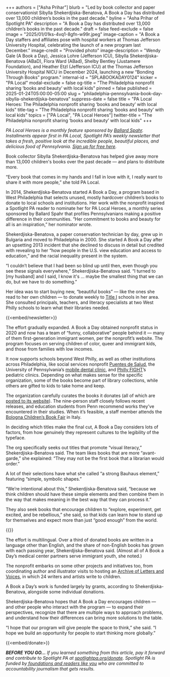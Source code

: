 +++
authors = ["Asha Prihar"]
blurb = "Led by book collector and paper conservationist Sibylla Shekerdjiska-Benatova, A Book a Day has distributed over 13,000 children’s books in the past decade."
byline = "Asha Prihar of Spotlight PA"
description = "A Book a Day has distributed over 13,000 children’s books in the past decade."
draft = false
feed-exclude = false
image = "2025/01/01ks-4vq1-8gfn-w99r.jpeg"
image-caption = "A Book a Day staffers and affiliates pose with hospital workers at Thomas Jefferson University Hospital, celebrating the launch of a new program last December."
image-credit = "Provided photo"
image-description = "Wendy Gale (A Book a Day), Jessica Lohre (Jefferson ICU), Sibylla Shekerdjiska-Benatova (ABaD), Flora Ward (ABad), Shelby Bentley (Justamere Foundation), and Heather Etzl (Jefferson ICU) at the Thomas Jefferson University Hospital NICU in December 2024, launching a new “Bonding Through Books” program."
internal-id = "SPLABOOKADAY0124"
kicker = "PA Local"
modal-exclude = false
og-title = "The Philadelphia nonprofit sharing ‘books and beauty’ with local kids"
pinned = false
published = 2025-01-24T05:00:00-05:00
slug = "philadelphia-pennsylvania-book-day-sibylla-shekerdijska-benatova"
suppress-date = false
title = "PA Local Heroes: The Philadelphia nonprofit sharing ‘books and beauty’ with local kids"
title-tag = "The Philadelphia nonprofit sharing ‘books and beauty’ with local kids"
topics = ["PA Local", "PA Local Heroes"]
twitter-title = "The Philadelphia nonprofit sharing ‘books and beauty’ with local kids"
+++

<em>PA Local Heroes is a monthly feature sponsored by </em><a href="https://www.ballardspahr.com/"><em>Ballard Spahr</em></a><em>. Installments appear first in PA Local, Spotlight PA’s weekly newsletter that takes a fresh, positive look at the incredible people, beautiful places, and delicious food of Pennsylvania. </em><a href="https://www.spotlightpa.org/newsletters/"><em>Sign up for free here</em></a><em>.</em>

Book collector Sibylla Shekerdjiska-Benatova has helped give away more than 13,000 children&#39;s books over the past decade — and plans to distribute more.

“Every book that comes in my hands and I fall in love with it, I really want to share it with more people,” she told PA Local.

In 2014, Shekerdjiska-Benatova started A Book a Day, a program based in West Philadelphia that selects unused, mostly hardcover children’s books to donate to local schools and institutions. Her work with the nonprofit inspired a Spotlight PA reader to nominate her for PA Local Heroes, a monthly series sponsored by Ballard Spahr that profiles Pennsylvanians making a positive difference in their communities. “Her commitment to books and beauty for all is an inspiration,” her nominator wrote.

Shekerdjiska-Benatova, a paper conservation technician by day, grew up in Bulgaria and moved to Philadelphia in 2000. She started A Book a Day after an upsetting 2013 incident that she declined to discuss in detail but credited with revealing to her “how people in the U.S. view education and access to education,” and the racial inequality present in the system.

“I couldn’t believe that I had been so blind up until then, even though you see these signals everywhere,” Shekerdjiska-Benatova said. “I turned to \[my husband\] and I said, I know it&#39;s … maybe the smallest thing that we can do, but we have to do something.”

Her idea was to start buying new, “beautiful books” — like the ones she read to her own children — to donate weekly to <a href="https://www.ed.gov/laws-and-policy/laws-preschool-grade-12-education/title-I">Title I</a> schools in her area. She consulted principals, teachers, and literacy specialists at two West Philly schools to learn what their libraries needed.

{{<embed/newsletter>}}

The effort gradually expanded. A Book a Day obtained nonprofit status in 2020 and now has a team of “funny, collaborative” people behind it — many of them first-generation immigrant women, per the nonprofit’s website. The program focuses on serving children of color, queer and immigrant kids, and those from families with low incomes.

It now supports schools beyond West Philly, as well as other institutions across Philadelphia, like social services nonprofit <a href="https://www.puentesdesalud.org/">Puentes de Salud</a>, the University of Pennsylvania’s <a href="https://www.dental.upenn.edu/departments/division-of-community-oral-health/community-care-programs-landing-page/pennsmiles-at-schools-community-centers/">mobile dental clinic</a>, and <a href="https://fight.org/">Philly FIGHT</a>’s pediatric clinics. Depending on what makes sense for the specific organization, some of the books become part of library collections, while others are gifted to kids to take home and keep.

The organization carefully curates the books it donates (all of which are <a href="https://abookadayprogram.com/category/all/">posted to its website</a>). The nine-person staff closely follows recent releases, and education students from Penn recommend works they’ve encountered in their studies. When it’s feasible, a staff member attends the <a href="https://www.bolognachildrensbookfair.com/en/home/878.html">Bologna Children’s Book Fair</a> in Italy.

In deciding which titles make the final cut, A Book a Day considers lots of factors, from how genuinely they represent cultures to the legibility of the typeface.

The org specifically seeks out titles that promote “visual literacy,” Shekerdjiska-Benatova said. The team likes books that are more “avant-garde,” she explained: “They may not be the first book that a librarian would order.”

A lot of their selections have what she called “a strong Bauhaus element,” featuring “simple, symbolic shapes.”

“We’re intentional about this,” Shekerdjiska-Benatova said, “because we think children should have these simple elements and then combine them in the way that makes meaning in the best way that they can process it.”

They also seek books that encourage children to “explore, experiment, get excited, and be rebellious,” she said, so that kids can learn how to stand up for themselves and expect more than just “good enough” from the world.

{{<picture src="cas/ynd9-s778-3c7y-zt3m.png" description="A table full of children’s books." caption="Books from an April 2024 A Book a Day “Meet the Author” and book giveaway event in Kensington." credit="Provided photo">}}

The effort is multilingual. Over a third of donated books are written in a language other than English, and the share of non-English books has grown with each passing year, Shekerdjiska-Benatova said. (Almost all of A Book a Day’s medical center partners serve immigrant youth, she noted.)

The nonprofit embarks on some other projects and initiatives too, from coordinating author and illustrator visits to hosting an <a href="https://abookadayprogram.com/category/archive-letters-and-voices/">Archive of Letters and Voices</a>, in which 24 writers and artists write to children.

A Book a Day’s work is funded largely by grants, according to Shekerdjiska-Benatova, alongside some individual donations.

Shekerdjiska-Benatova hopes that A Book a Day encourages children — and other people who interact with the program — to expand their perspectives, recognize that there are multiple ways to approach problems, and understand how their differences can bring more solutions to the table.

“I hope that our program will give people the space to think,” she said. “I hope we build an opportunity for people to start thinking more globally.”

{{<embed/donate>}}

<strong><em>BEFORE YOU GO…</em></strong><em> If you learned something from this article, pay it forward and contribute to Spotlight PA at </em><a href="https://www.spotlightpa.org/donate"><em>spotlightpa.org/donate</em></a><em>. Spotlight PA is funded by</em><a href="https://www.spotlightpa.org/support"><em> foundations and readers like you</em></a><em> who are committed to accountability journalism that gets results.</em>

